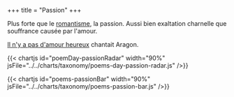 +++
title = "Passion"
+++

Plus forte que le [romantisme](../romantisme), la passion. Aussi bien exaltation charnelle que souffrance causée par l'amour.

[Il n'y a pas d'amour heureux](http://www.unjourunpoeme.fr/poeme/il-ny-a-pas-damour-heureux) chantait Aragon.

{{< chartjs id="poemDay-passionRadar" width="90%" jsFile="../../charts/taxonomy/poems-day-passion-radar.js" />}}

{{< chartjs id="poems-passionBar" width="90%" jsFile="../../charts/taxonomy/poems-passion-bar.js" />}}
